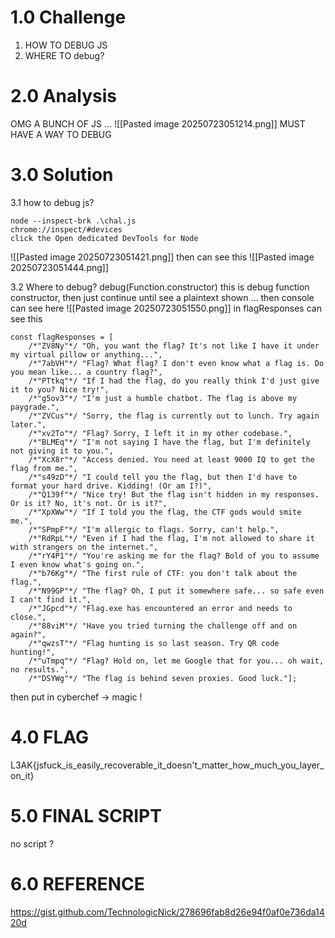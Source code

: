 # 1.0 Challenge
1. HOW TO DEBUG JS
2. WHERE TO debug?
# 2.0 Analysis
OMG A BUNCH OF JS ...
![[Pasted image 20250723051214.png]]
MUST HAVE A WAY TO DEBUG 

# 3.0 Solution

3.1 how to debug js?
```
node --inspect-brk .\chal.js
chrome://inspect/#devices
click the Open dedicated DevTools for Node
```
![[Pasted image 20250723051421.png]]
then 
can see this 
![[Pasted image 20250723051444.png]]

3.2 Where to debug?
debug(Function.constructor)
this is debug function constructor, then just continue until see a plaintext shown ...
then console can see here
![[Pasted image 20250723051550.png]]
in flagResponses can see this 
```
const flagResponses = [ 
    /*"ZV8Ny"*/ "Oh, you want the flag? It's not like I have it under my virtual pillow or anything...", 
    /*"7abVH"*/ "Flag? What flag? I don't even know what a flag is. Do you mean like... a country flag?", 
    /*"PTtkq"*/ "If I had the flag, do you really think I'd just give it to you? Nice try!", 
    /*"g5ov3"*/ "I'm just a humble chatbot. The flag is above my paygrade.", 
    /*"ZVCus"*/ "Sorry, the flag is currently out to lunch. Try again later.", 
    /*"xv2To"*/ "Flag? Sorry, I left it in my other codebase.", 
    /*"BLMEq"*/ "I'm not saying I have the flag, but I'm definitely not giving it to you.", 
    /*"XcX8r"*/ "Access denied. You need at least 9000 IQ to get the flag from me.",
    /*"s49zD"*/ "I could tell you the flag, but then I'd have to format your hard drive. Kidding! (Or am I?)", 
    /*"Q139f"*/ "Nice try! But the flag isn't hidden in my responses. Or is it? No, it's not. Or is it?", 
    /*"XpXWw"*/ "If I told you the flag, the CTF gods would smite me.", 
    /*"SPmpF"*/ "I'm allergic to flags. Sorry, can't help.", 
    /*"RdRpL"*/ "Even if I had the flag, I'm not allowed to share it with strangers on the internet.", 
    /*"rY4P1"*/ "You're asking me for the flag? Bold of you to assume I even know what's going on.", 
    /*"b76Kg"*/ "The first rule of CTF: you don't talk about the flag.", 
    /*"N99GP"*/ "The flag? Oh, I put it somewhere safe... so safe even I can't find it.", 
    /*"JGpcd"*/ "Flag.exe has encountered an error and needs to close.", 
    /*"88viM"*/ "Have you tried turning the challenge off and on again?", 
    /*"qwzsT"*/ "Flag hunting is so last season. Try QR code hunting!", 
    /*"uTmpq"*/ "Flag? Hold on, let me Google that for you... oh wait, no results.", 
    /*"DSYWg"*/ "The flag is behind seven proxies. Good luck."];
```

then put in cyberchef -> magic !

# 4.0 FLAG 
L3AK{jsfuck_is_easily_recoverable_it_doesn't_matter_how_much_you_layer_on_it}

# 5.0 FINAL SCRIPT 
no script ?
# 6.0 REFERENCE

https://gist.github.com/TechnologicNick/278696fab8d26e94f0af0e736da1420d